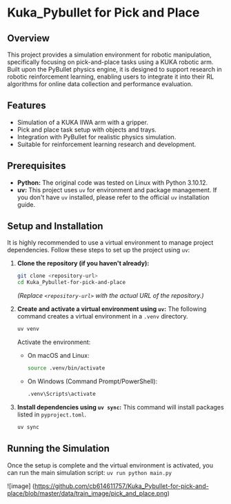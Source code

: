 # Kuka_Pybullet for Pick and Place

## Overview

This project provides a simulation environment for robotic manipulation, specifically focusing on pick-and-place tasks using a KUKA robotic arm. Built upon the PyBullet physics engine, it is designed to support research in robotic reinforcement learning, enabling users to integrate it into their RL algorithms for online data collection and performance evaluation.

## Features

*   Simulation of a KUKA IIWA arm with a gripper.
*   Pick and place task setup with objects and trays.
*   Integration with PyBullet for realistic physics simulation.
*   Suitable for reinforcement learning research and development.

## Prerequisites

*   **Python:** The original code was tested on Linux with Python 3.10.12.
*   **uv:** This project uses `uv` for environment and package management. If you don't have `uv` installed, please refer to the official `uv` installation guide.

## Setup and Installation

It is highly recommended to use a virtual environment to manage project dependencies. Follow these steps to set up the project using `uv`:

1.  **Clone the repository (if you haven't already):**
    ```bash
    git clone <repository-url>
    cd Kuka_Pybullet-for-pick-and-place
    ```
    *(Replace `<repository-url>` with the actual URL of the repository.)*

2.  **Create and activate a virtual environment using `uv`:**
    The following command creates a virtual environment in a `.venv` directory.
    ```bash
    uv venv
    ```
    Activate the environment:
    *   On macOS and Linux:
        ```bash
        source .venv/bin/activate
        ```
    *   On Windows (Command Prompt/PowerShell):
        ```bash
        .venv\Scripts\activate
        ```

3.  **Install dependencies using `uv sync`:**
    This command will install packages listed in `pyproject.toml`.
    ```bash
    uv sync
    ```

## Running the Simulation

Once the setup is complete and the virtual environment is activated, you can run the main simulation script:
```uv run python main.py```

![image] (https://github.com/cb614611757/Kuka_Pybullet-for-pick-and-place/blob/master/data/train_image/pick_and_place.png)
 
